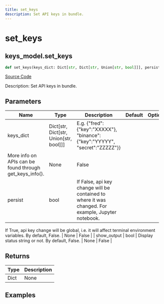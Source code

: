 ```yaml
---
title: set_keys
description: Set API keys in bundle.
---
```

# set_keys

## keys_model.set_keys

```python
def set_keys(keys_dict: Dict[str, Dict[str, Union[str, bool]]], persist: bool, show_output: bool) -> None:
```
[Source Code](https://github.com/OpenBB-finance/OpenBBTerminal/tree/main/openbb_terminal/keys_model.py#L116)

Description: Set API keys in bundle.

## Parameters

| Name | Type | Description | Default | Optional |
| ---- | ---- | ----------- | ------- | -------- |
| keys_dict | Dict[str, Dict[str, Union[str, bool]]] | E.g. {"fred": {"key":"XXXXX"}, "binance": {"key":"YYYYY", "secret":"ZZZZZ"}}
More info on APIs can be found through get_keys_info(). | None | False |
| persist | bool | If False, api key change will be contained to where it was changed. For example, Jupyter notebook.
If True, api key change will be global, i.e. it will affect terminal environment variables.
By default, False. | None | False |
| show_output | bool | Display status string or not. By default, False. | None | False |

## Returns

| Type | Description |
| ---- | ----------- |
| Dict | None |

## Examples

